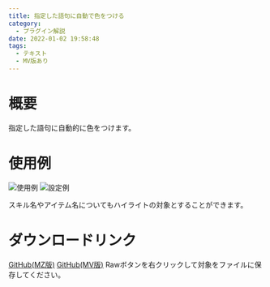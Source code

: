 ```yaml
---
title: 指定した語句に自動で色をつける
category:
  - プラグイン解説
date: 2022-01-02 19:58:48
tags:
  - テキスト
  - MV版あり
---
```


# 概要

指定した語句に自動的に色をつけます。

# 使用例

![使用例](auto-highlight.png "使用例")
![設定例](auto-highlight-setting.png "設定例")

スキル名やアイテム名についてもハイライトの対象とすることができます。

# ダウンロードリンク

[GitHub(MZ版)](https://github.com/elleonard/DarkPlasma-MZ-Plugins/blob/release/DarkPlasma_AutoHighlight.js)
[GitHub(MV版)](https://github.com/elleonard/DarkPlasma-MV-Plugins/blob/release/DarkPlasma_AutoHighlight.js)
Rawボタンを右クリックして対象をファイルに保存してください。

